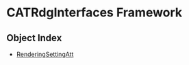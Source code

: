 # CATRdgInterfaces Framework

## Object Index

  * [RenderingSettingAtt](CATRdgInterfaces/interface_RenderingSettingAtt_76685.md)